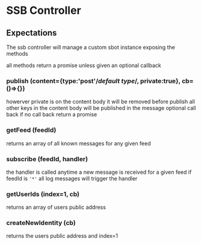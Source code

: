 # SSB Controller



## Expectations
The ssb controller will manage a custom sbot instance
exposing the methods

all methods return a promise unless given an optional callback

### publish (content={type:'post'/*default type*/, private:true}, cb=()=>{})
  howerver private is on the content body it will be removed before publish
  all other keys in the content body will be published in the message
  optional call back if no call back return a promise

### getFeed (feedId)
returns an array of all known messages for any given feed

### subscribe (feedId, handler)
the handler is called anytime a new message is received for a given feed
if feedId is `'*'` all log messages will trigger the handler

### getUserIds (index=1, cb)
returns an array of users public address

### createNewIdentity (cb)
returns the users public address and index=1